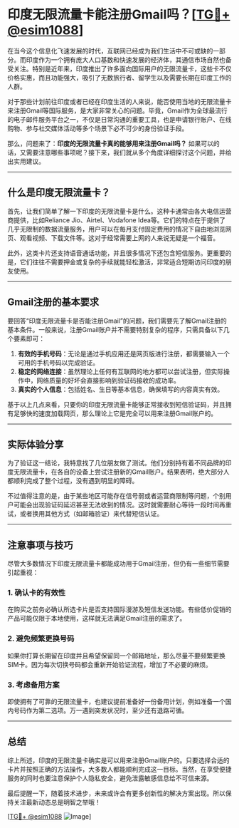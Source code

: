 # 印度无限流量卡能注册Gmail吗？[[TG💪+ @esim1088](https://t.me/s/esim1088)]

在当今这个信息化飞速发展的时代，互联网已经成为我们生活中不可或缺的一部分。而印度作为一个拥有庞大人口基数和快速发展的经济体，其通信市场自然也备受关注。特别是近年来，印度推出了许多面向国际用户的无限流量卡，这些卡不仅价格实惠，而且功能强大，吸引了无数旅行者、留学生以及需要长期在印度工作的人群。

对于那些计划前往印度或者已经在印度生活的人来说，能否使用当地的无限流量卡来注册Gmail等国际服务，是大家非常关心的问题。毕竟，Gmail作为全球最流行的电子邮件服务平台之一，不仅是日常沟通的重要工具，也是申请银行账户、在线购物、参与社交媒体活动等多个场景下必不可少的身份验证手段。

那么，问题来了：**印度的无限流量卡真的能够用来注册Gmail吗？** 如果可以的话，又需要注意哪些事项呢？接下来，我们就从多个角度详细探讨这个问题，并给出实用建议。

---

## 什么是印度无限流量卡？

首先，让我们简单了解一下印度的无限流量卡是什么。这种卡通常由各大电信运营商提供，比如Reliance Jio、Airtel、Vodafone Idea等。它们的特点在于提供了几乎无限制的数据流量服务，用户可以在每月支付固定费用的情况下自由地浏览网页、观看视频、下载文件等。这对于经常需要上网的人来说无疑是一个福音。

此外，这类卡片还支持语音通话功能，并且很多情况下还包含短信服务。更重要的是，它们往往不需要押金或复杂的手续就能轻松激活，非常适合短期访问印度的朋友使用。

---

## Gmail注册的基本要求

要回答“印度无限流量卡是否能注册Gmail”的问题，我们需要先了解Gmail注册的基本条件。一般来说，注册Gmail账户并不需要特别复杂的程序，只需具备以下几个要素即可：

1. **有效的手机号码**：无论是通过手机应用还是网页版进行注册，都需要输入一个可用的手机号码以完成验证。
2. **稳定的网络连接**：虽然理论上任何有互联网的地方都可以尝试注册，但实际操作中，网络质量的好坏会直接影响到验证码接收的成功率。
3. **真实的个人信息**：包括姓名、生日等基本信息，确保填写的内容真实有效。

基于以上几点来看，只要你的印度无限流量卡能够正常接收到短信验证码，并且拥有足够快的速度加载网页，那么理论上它是完全可以用来注册Gmail账户的。

---

## 实际体验分享

为了验证这一结论，我特意找了几位朋友做了测试。他们分别持有着不同品牌的印度无限流量卡，在各自的设备上尝试注册新的Gmail账户。结果表明，绝大部分人都顺利完成了整个过程，没有遇到明显的障碍。

不过值得注意的是，由于某些地区可能存在信号弱或者运营商限制等问题，个别用户可能会出现验证码延迟甚至无法收到的情况。这时就需要耐心等待一段时间再重试，或者换用其他方式（如邮箱验证）来代替短信认证。

---

## 注意事项与技巧

尽管大多数情况下印度无限流量卡都能成功用于Gmail注册，但仍有一些细节需要引起重视：

### 1. 确认卡的有效性
在购买之前务必确认所选卡片是否支持国际漫游及短信发送功能。有些低价促销的产品可能仅限于本地使用，这样就无法满足Gmail注册的需求了。

### 2. 避免频繁更换号码
如果你打算长期留在印度并且希望保留同一个邮箱地址，那么尽量不要频繁更换SIM卡。因为每次切换号码都会重新开始验证流程，增加了不必要的麻烦。

### 3. 考虑备用方案
即使拥有了可靠的无限流量卡，也建议提前准备好一份备用计划，例如准备一个国内号码作为第二选项。万一遇到突发状况时，至少还有退路可循。

---

## 总结

综上所述，印度的无限流量卡确实是可以用来注册Gmail账户的。只要选择合适的卡片并按照正确的方法操作，大多数人都能顺利完成这一目标。当然，在享受便捷服务的同时也要注意保护个人隐私安全，避免泄露敏感信息给不可信来源。

最后提醒一下，随着技术进步，未来或许会有更多创新性的解决方案出现。所以保持关注最新动态总是明智之举哦！

[[TG💪+ @esim1088](https://t.me/s/esim1088) ![Image](https://i.postimg.cc/4NQfJmqS/Snipaste-2025-05-13-00-14-12.png)]